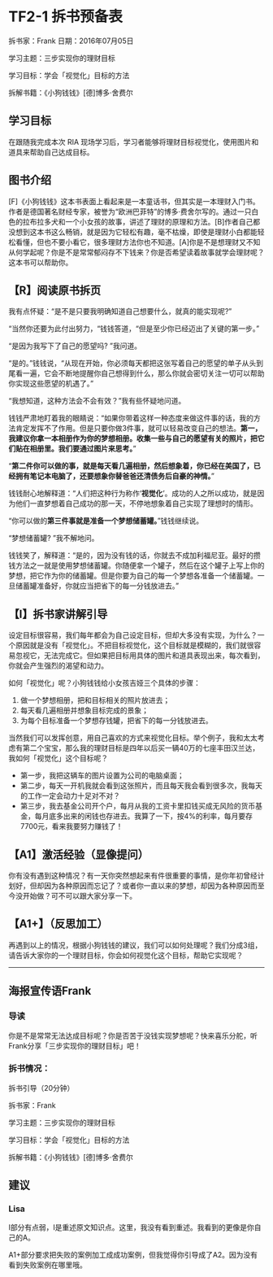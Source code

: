 # TF2-1 拆书预备表

拆书家：Frank  日期：2016年07月05日

学习主题：三步实现你的理财目标

学习目标：学会「视觉化」目标的方法

拆解书籍：《小狗钱钱》[德]博多·舍费尔

## 学习目标

在跟随我完成本次 RIA 现场学习后，学习者能够将理财目标视觉化，使用图片和道具来帮助自己达成目标。

## 图书介绍

[F]《小狗钱钱》这本书表面上看起来是一本童话书，但其实是一本理财入门书。作者是德国著名财经专家，被誉为“欧洲巴菲特”的博多·费舍尔写的。通过一只白色的拉布拉多犬和一个小女孩的故事，讲述了理财的原理和方法。[B]作者自己都没想到这本书这么畅销，就是因为它轻松有趣，毫不枯燥，即使是理财小白都能轻松看懂，但也不要小看它，很多理财方法你也不知道。[A]你是不是想理财又不知从何学起呢？你是不是常常郁闷存不下钱来？你是否希望读着故事就学会理财呢？这本书可以帮助你。

## 【R】阅读原书拆页

我有点怀疑：“是不是只要我明确知道自己想要什么，就真的能实现呢?”

“当然你还要为此付出努力，“钱钱答道，“但是至少你已经迈出了关键的第一步。”

“是因为我写下了自己的愿望吗? ”我问道。

“是的。”钱钱说，“从现在开始，你必须每天都把这张写着自己的愿望的单子从头到尾看一遍，它会不断地提醒你自己想得到什么，那么你就会密切关注一切可以帮助你实现这些愿望的机遇了。”

“我想知道，这种方法会不会有效？”我有些怀疑地问道。

钱钱严肃地盯着我的眼睛说：“如果你带着这样一种态度来做这件事的话，我的方法肯定发挥不了作用。但是只要你做3件事，就可以轻易改变自己的想法。**第一，我建议你拿一本相册作为你的梦想相册。收集一些与自己的愿望有关的照片，把它们贴在相册里。我们要通过图片来思考。**”

“**第二件你可以做的事，就是每天看几遍相册，然后想象着，你已经在美国了，已经拥有笔记本电脑了，还要想象你替爸爸还清债务后自豪的神情。**”

钱钱耐心地解释道：“人们把这种行为称作‘**视觉化**’。成功的人之所以成功，就是因为他们一直梦想着自己成功的那一天，不停地想象着自己实现了理想时的情形。

“你可以做的**第三件事就是准备一个梦想储蓄罐。**”钱钱继续说。

“梦想储蓄罐? ”我不解地问。

钱钱笑了，解释道：“是的，因为没有钱的话，你就去不成加利福尼亚。最好的攒钱方法之一就是使用梦想储蓄罐。你随便拿一个罐子，然后在这个罐子上写上你的梦想，把它作为你的储蓄罐。但是你要为自己的每一个梦想各准备一个储蓄罐。一旦储蓄罐准备好，你就应当把省下的每一分钱放进去。”

## 【I】拆书家讲解引导

设定目标很容易，我们每年都会为自己设定目标，但却大多没有实现，为什么？一个原因就是没有「视觉化」。不把目标视觉化，这个目标就是模糊的，我们就很容易忽视它，无法完成它。但如果把目标用具体的图片和道具表现出来，每次看到，你就会产生强烈的渴望和动力。

如何「视觉化」呢？小狗钱钱给小女孩吉娅三个具体的步骤：

1. 做一个梦想相册，把和目标相关的照片放进去；
2. 每天看几遍相册并想象目标完成的景象；
3. 为每个目标准备一个梦想存钱罐，把省下的每一分钱放进去。

当然我们可以发挥创意，用自己喜欢的方式来视觉化目标。举个例子，我和太太考虑有第二个宝宝，那么我的理财目标是四年以后买一辆40万的七座丰田汉兰达，我如何「视觉化」这个目标呢？

- 第一步，我把这辆车的图片设置为公司的电脑桌面；
- 第二步，每天一开机我就会看到这张照片，而且每天我会看到很多次，我每天的工作一定会动力十足对不对？
- 第三步，我去基金公司开个户，每月从我的工资卡里扣钱买成无风险的货币基金，每月底多出来的闲钱也存进去。我算了一下，按4%的利率，每月要存7700元，看来我要努力赚钱了！

## 【A1】激活经验（显像提问）

你有没有遇到这种情况？有一天你突然想起来有件很重要的事情，是你年初曾经计划好，但却因为各种原因而忘记了？或者你一直以来的梦想，却因为各种原因而至今没开始做？可不可以跟大家分享一下。

## 【A1+】（反思加工）

再遇到以上的情况，根据小狗钱钱的建议，我们可以如何处理呢？我们分成3组，请告诉大家你的一个理财目标，你会如何视觉化这个目标，帮助它实现呢？

---

## 海报宣传语Frank

### 导读

你是不是常常无法达成目标呢？你是否苦于没钱实现梦想呢？快来喜乐分舵，听Frank分享「三步实现你的理财目标」吧！

### 拆书情况：

拆书引导（20分钟）

拆书家：Frank

学习主题：三步实现你的理财目标

学习目标：学会「视觉化」目标的方法

拆解书籍：《小狗钱钱》[德]博多·舍费尔

## 建议

### Lisa

I部分有点弱，I是重述原文知识点。这里，我没有看到重述。我看到的更像是你自己的A。

A1+部分要求把失败的案例加工成成功案例，但我觉得你引导成了A2。因为没有看到失败案例在哪里哦。
